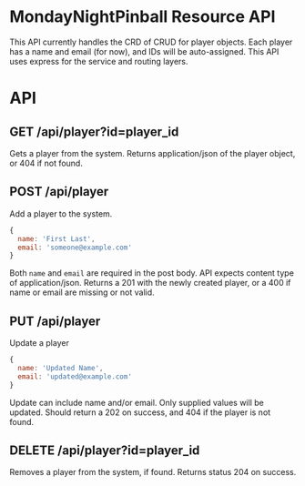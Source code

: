 # MondayNightPinball Resource API

This API currently handles the CRD of CRUD for player objects. Each player has a name and email (for now), and IDs will be auto-assigned. This API uses express for the service and routing layers.

# API

## GET /api/player?id=player_id
Gets a player from the system. Returns application/json of the player object, or 404 if not found.

## POST /api/player
Add a player to the system.
```js
{
  name: 'First Last',
  email: 'someone@example.com'
}
```
Both `name` and `email` are required in the post body. API expects content type of application/json. Returns a 201 with the newly created player, or a 400 if name or email are missing or not valid.

## PUT /api/player
Update a player
```js
{
  name: 'Updated Name',
  email: 'updated@example.com'
}
```
Update can include name and/or email. Only supplied values will be updated. Should return a 202 on success, and 404 if the player is not found.

## DELETE /api/player?id=player_id
Removes a player from the system, if found. Returns status 204 on success.
